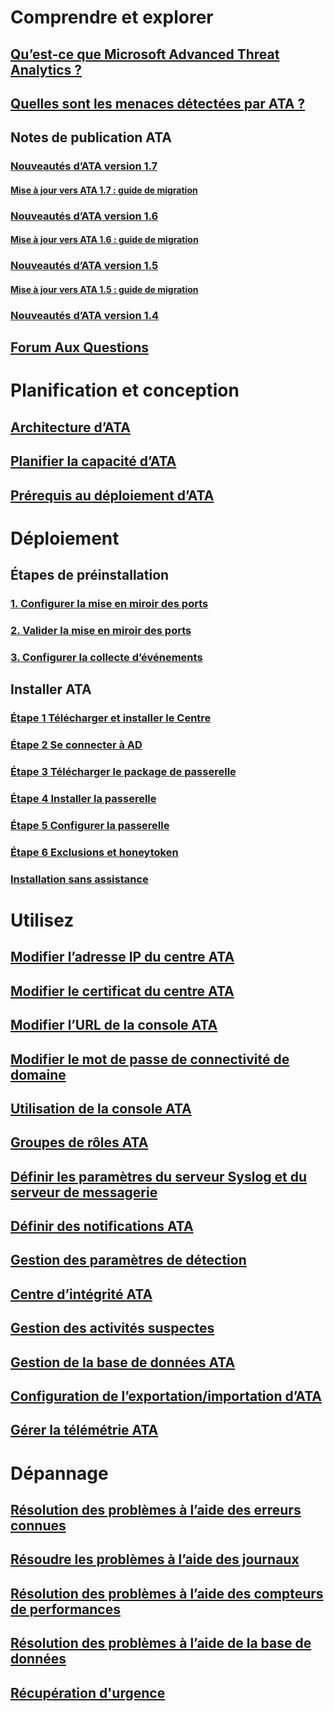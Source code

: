 # Comprendre et explorer
## [Qu’est-ce que Microsoft Advanced Threat Analytics ?](/advanced-threat-analytics/understand-explore/what-is-ata)
## [Quelles sont les menaces détectées par ATA ?](/advanced-threat-analytics/understand-explore/ata-threats)
## Notes de publication ATA
### [Nouveautés d’ATA version 1.7](/advanced-threat-analytics/understand-explore/whats-new-version-1.7)
#### [Mise à jour vers ATA 1.7 : guide de migration](/advanced-threat-analytics/understand-explore/ata-update-1.7-migration-guide)
### [Nouveautés d’ATA version 1.6](/advanced-threat-analytics/understand-explore/whats-new-version-1.6)
#### [Mise à jour vers ATA 1.6 : guide de migration](/advanced-threat-analytics/understand-explore/ata-update-1.6-migration-guide)
### [Nouveautés d’ATA version 1.5](/advanced-threat-analytics/understand-explore/whats-new-version-1.5)
#### [Mise à jour vers ATA 1.5 : guide de migration](/advanced-threat-analytics/understand-explore/ata-update-1.5-migration-guide)
### [Nouveautés d’ATA version 1.4](/advanced-threat-analytics/understand-explore/whats-new-version-1.4)
## [Forum Aux Questions](/advanced-threat-analytics/understand-explore/ata-technical-faq)
# Planification et conception
## [Architecture d’ATA](/advanced-threat-analytics/plan-design/ata-architecture)
## [Planifier la capacité d’ATA](/advanced-threat-analytics/plan-design/ata-capacity-planning)
## [Prérequis au déploiement d’ATA](/advanced-threat-analytics/plan-design/ata-prerequisites)
# Déploiement
## Étapes de préinstallation
### [1. Configurer la mise en miroir des ports](/advanced-threat-analytics/deploy-use/configure-port-mirroring)
### [2. Valider la mise en miroir des ports](/advanced-threat-analytics/deploy-use/validate-port-mirroring)
### [3. Configurer la collecte d’événements](/advanced-threat-analytics/deploy-use/configure-event-collection)
## Installer ATA
### [Étape 1 Télécharger et installer le Centre](/advanced-threat-analytics/deploy-use/install-ata-step1)
### [Étape 2 Se connecter à AD](/advanced-threat-analytics/deploy-use/install-ata-step2)
### [Étape 3 Télécharger le package de passerelle](/advanced-threat-analytics/deploy-use/install-ata-step3)
### [Étape 4 Installer la passerelle](/advanced-threat-analytics/deploy-use/install-ata-step4)
### [Étape 5 Configurer la passerelle](/advanced-threat-analytics/deploy-use/install-ata-step5)
### [Étape 6 Exclusions et honeytoken](/advanced-threat-analytics/deploy-use/install-ata-step6)
### [Installation sans assistance](/advanced-threat-analytics/deploy-use/ata-silent-installation)
# Utilisez
## [Modifier l’adresse IP du centre ATA](/advanced-threat-analytics/deploy-use/modifying-ata-config-centerip)
## [Modifier le certificat du centre ATA](/advanced-threat-analytics/deploy-use/modifying-ata-config-centercert)
## [Modifier l’URL de la console ATA](/advanced-threat-analytics/deploy-use/modifying-ata-config-consoleurl)
## [Modifier le mot de passe de connectivité de domaine](/advanced-threat-analytics/deploy-use/modifying-ata-config-dcpassword)
## [Utilisation de la console ATA](/advanced-threat-analytics/deploy-use/working-with-ata-console)
## [Groupes de rôles ATA](/advanced-threat-analytics/deploy-use/ata-role-groups)
## [Définir les paramètres du serveur Syslog et du serveur de messagerie](/advanced-threat-analytics/deploy-use/setting-syslog-email-server-settings)
## [Définir des notifications ATA](/advanced-threat-analytics/deploy-use/setting-ata-alerts)
## [Gestion des paramètres de détection](/advanced-threat-analytics/deploy-use/working-with-detection-settings)
## [Centre d’intégrité ATA](/advanced-threat-analytics/deploy-use/ata-health-center)
## [Gestion des activités suspectes](/advanced-threat-analytics/deploy-use/working-with-suspicious-activities)
## [Gestion de la base de données ATA](/advanced-threat-analytics/deploy-use/ata-database-management)
## [Configuration de l’exportation/importation d’ATA](/advanced-threat-analytics/deploy-use/ata-configuration-file)
## [Gérer la télémétrie ATA](/advanced-threat-analytics/deploy-use/manage-telemetry-settings)
# Dépannage
## [Résolution des problèmes à l’aide des erreurs connues](/advanced-threat-analytics/troubleshoot/troubleshooting-ata-known-errors)
## [Résoudre les problèmes à l’aide des journaux](/advanced-threat-analytics/troubleshoot/troubleshooting-ata-using-logs)
## [Résolution des problèmes à l’aide des compteurs de performances](/advanced-threat-analytics/troubleshoot/troubleshooting-ata-using-perf-counters)
## [Résolution des problèmes à l’aide de la base de données](/advanced-threat-analytics/troubleshoot/troubleshooting-ata-using-ata-database)
## [Récupération d'urgence](/advanced-threat-analytics/troubleshoot/disaster-recovery)

